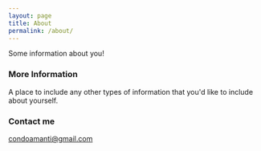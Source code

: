 ```yaml
---
layout: page
title: About
permalink: /about/
---
```


Some information about you!

### More Information

A place to include any other types of information that you'd like to include about yourself.

### Contact me
[condoamanti@gmail.com](mailto:condoamanti@gmail.com)